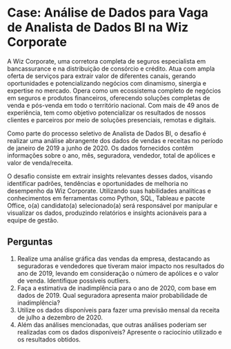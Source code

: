 # Case: Análise de Dados para Vaga de Analista de Dados BI na Wiz Corporate

A Wiz Corporate, uma corretora completa de seguros especialista em bancassurance e na distribuição de consórcio e crédito. Atua com ampla oferta de serviços para extrair valor de diferentes canais, gerando oportunidades e potencializando negócios com dinamismo, sinergia e expertise no mercado. Opera como um ecossistema completo de negócios em seguros e produtos financeiros, oferecendo soluções completas de venda e pós-venda em todo o território nacional. Com mais de 49 anos de experiência, tem como objetivo potencializar os resultados de nossos clientes e parceiros por meio de soluções presenciais, remotas e digitais.

Como parte do processo seletivo de Analista de Dados BI, o desafio é realizar uma análise abrangente dos dados de vendas e receitas no período de janeiro de 2019 a junho de 2020. Os dados fornecidos contêm informações sobre o ano, mês, seguradora, vendedor, total de apólices e valor de venda/receita.

O desafio consiste em extrair insights relevantes desses dados, visando identificar padrões, tendências e oportunidades de melhoria no desempenho da Wiz Corporate. Utilizando suas habilidades analíticas e conhecimentos em ferramentas como Python, SQL, Tableau e pacote Office, o(a) candidato(a) selecionado(a) será responsável por manipular e visualizar os dados, produzindo relatórios e insights acionáveis para a equipe de gestão.

## Perguntas

1. Realize uma análise gráfica das vendas da empresa, destacando as seguradoras e vendedores que tiveram maior impacto nos resultados do ano de 2019, levando em consideração o número de apólices e o valor de venda. Identifique possíveis outliers.
2. Faça a estimativa de inadimplência para o ano de 2020, com base em dados de 2019. Qual seguradora apresenta maior probabilidade de inadimplência?
3. Utilize os dados disponíveis para fazer uma previsão mensal da receita de julho a dezembro de 2020.
4. Além das análises mencionadas, que outras análises poderiam ser realizadas com os dados disponíveis? Apresente o raciocínio utilizado e os resultados obtidos.